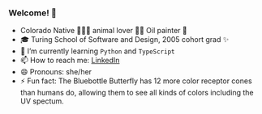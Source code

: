 ### Welcome! 👋

- Colorado Native 🌲🍂🌺  animal lover 🐹🐶  Oil painter 🎨 
- 🎓 Turing School of Software and Design, 2005 cohort grad ✨
- 🌱 I’m currently learning `Python` and `TypeScript`
- 📫 How to reach me: [LinkedIn](https://www.linkedin.com/in/carlyclift/)
- 😄 Pronouns: she/her
- ⚡ Fun fact: The Bluebottle Butterfly has 12 more color receptor cones than humans do, allowing them to see all kinds of colors including the UV spectum. 
